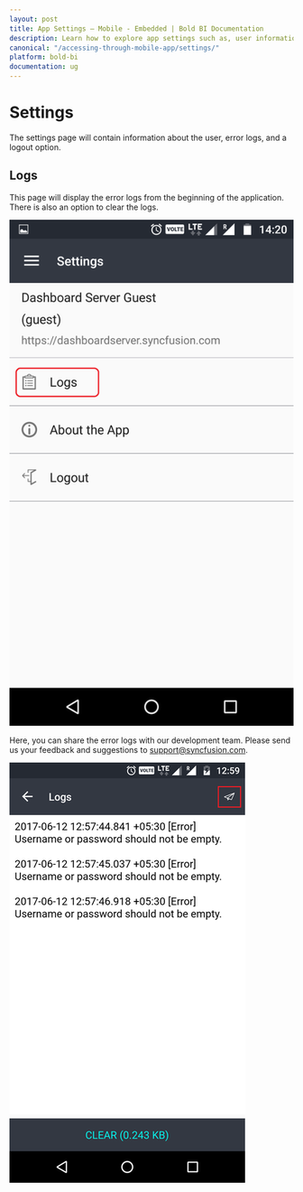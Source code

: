 ```yaml
---
layout: post
title: App Settings – Mobile - Embedded | Bold BI Documentation
description: Learn how to explore app settings such as, user information, error logs of Bold BI Embedded and log out of mobile app.
canonical: "/accessing-through-mobile-app/settings/"
platform: bold-bi
documentation: ug
---
```


# Settings

The settings page will contain information about the user, error logs, and a logout option.

## Logs 

This page will display the error logs from the beginning of the application. There is also an option to clear the logs. 

![Logs](/static/assets/accessing-through-mobile-app/images/logs.png)

Here, you can share the error logs with our development team. Please send us your feedback and suggestions to <a href="mailto:support@syncfusion.com?Subject=Syncfusion%20Dashboard%20Mobile" target="_top">support@syncfusion.com</a>.

![Share logs](/static/assets/accessing-through-mobile-app/images/share-logs.png)



